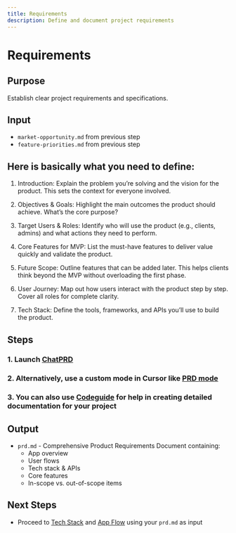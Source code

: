```yaml
---
title: Requirements
description: Define and document project requirements
---
```


# Requirements

## Purpose
Establish clear project requirements and specifications.

## Input
- `market-opportunity.md` from previous step
- `feature-priorities.md` from previous step

## Here is basically what you need to define:

1. Introduction: Explain the problem you’re solving and the vision for the product. This sets the context for everyone involved.

2. Objectives & Goals: Highlight the main outcomes the product should achieve. What’s the core purpose?

3. Target Users & Roles: Identify who will use the product (e.g., clients, admins) and what actions they need to perform.

4. Core Features for MVP: List the must-have features to deliver value quickly and validate the product.

5. Future Scope: Outline features that can be added later. This helps clients think beyond the MVP without overloading the first phase.

6. User Journey: Map out how users interact with the product step by step. Cover all roles for complete clarity.

7. Tech Stack: Define the tools, frameworks, and APIs you’ll use to build the product.

## Steps

### 1. Launch [ChatPRD](https://chatgpt.com/g/g-G5diVh12v-chatprd-ai-for-product-managers)
### 2. Alternatively, use a custom mode in Cursor like [PRD mode](https://playbooks.com/modes/prd)  
### 3. You can also use [Codeguide](https://www.codeguide.dev/) for help in creating detailed documentation for your project

## Output
- `prd.md` - Comprehensive Product Requirements Document containing:
    - App overview
    - User flows
    - Tech stack & APIs
    - Core features
    - In-scope vs. out-of-scope items

## Next Steps
- Proceed to [Tech Stack](../tech-stack/index.md) and [App Flow](../appflow/index.md) using your `prd.md` as input